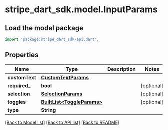# stripe_dart_sdk.model.InputParams

## Load the model package
```dart
import 'package:stripe_dart_sdk/api.dart';
```

## Properties
Name | Type | Description | Notes
------------ | ------------- | ------------- | -------------
**customText** | [**CustomTextParams**](CustomTextParams.md) |  | 
**required_** | **bool** |  | [optional] 
**selection** | [**SelectionParams**](SelectionParams.md) |  | [optional] 
**toggles** | [**BuiltList&lt;ToggleParams&gt;**](ToggleParams.md) |  | [optional] 
**type** | **String** |  | 

[[Back to Model list]](../README.md#documentation-for-models) [[Back to API list]](../README.md#documentation-for-api-endpoints) [[Back to README]](../README.md)


